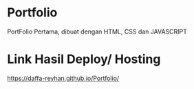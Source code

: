 # Portfolio

PortFolio Pertama, dibuat dengan HTML, CSS dan JAVASCRIPT

# Link Hasil Deploy/ Hosting
https://daffa-reyhan.github.io/Portfolio/
